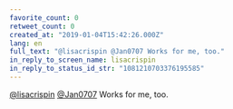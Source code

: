 ```yaml
---
favorite_count: 0
retweet_count: 0
created_at: "2019-01-04T15:42:26.000Z"
lang: en
full_text: "@lisacrispin @Jan0707 Works for me, too."
in_reply_to_screen_name: lisacrispin
in_reply_to_status_id_str: "1081210703376195585"
---
```


[@lisacrispin](https://twitter.com/lisacrispin)
[@Jan0707](https://twitter.com/Jan0707) Works for me, too.
